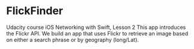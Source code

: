 # FlickFinder
Udacity course iOS Networking with Swift, Lesson 2
This app introduces the Flickr API. We build an app that uses Flickr to retrieve an image based on either a search phrase or by geography (long/Lat).
